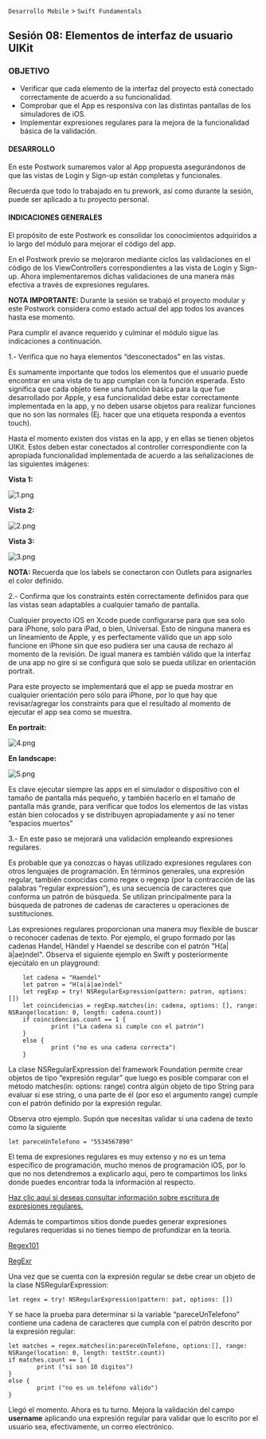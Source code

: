  

`Desarrollo Mobile` > `Swift Fundamentals`
​	

## Sesión 08: Elementos de interfaz de usuario UIKit

### OBJETIVO 

- Verificar que cada elemento de la interfaz del proyecto está conectado correctamente de acuerdo a su funcionalidad.
- Comprobar que el App es responsiva con las distintas pantallas de los simuladores de iOS. 
- Implementar expresiones regulares para la mejora de la funcionalidad básica de la validación.



#### DESARROLLO

En este Postwork sumaremos valor al App propuesta asegurándonos de que las vistas de Login y Sign-up están completas y funcionales.

Recuerda que todo lo trabajado en tu prework, así como durante la sesión, puede ser aplicado a tu proyecto personal.



#### INDICACIONES GENERALES

El propósito de este Postwork es consolidar los conocimientos adquiridos a lo largo del módulo para mejorar el código del app. 

En el Postwork previo se mejoraron  mediante ciclos las validaciones  en el código de los ViewControllers correspondientes a las vista de Login y Sign-up. Ahora implementaremos dichas validaciones de una manera más efectiva a través de expresiones regulares.

**NOTA IMPORTANTE:** Durante la sesión se trabajó el proyecto modular y este Postwork considera como estado actual del app todos los avances hasta ese momento.

Para cumplir el avance requerido y culminar el módulo sigue las indicaciones a continuación.

1.- Verifica que no haya elementos “desconectados” en las vistas.

Es sumamente importante que todos los elementos que el usuario puede encontrar en una vista de tu app cumplan con la función esperada. Esto significa que cada objeto tiene una función básica para la que fue desarrollado por Apple, y esa funcionalidad debe estar correctamente implementada en la app, y no deben usarse objetos para realizar funciones que no son las normales (Ej. hacer que una etiqueta responda a eventos touch). 

Hasta el momento existen dos vistas en la app, y en ellas se tienen objetos UIKit. Estos deben estar conectados al controller correspondiente con la apropiada funcionalidad implementada de acuerdo a las señalizaciones de las siguientes imágenes:



**Vista 1:**

![1.png](1.png)



**Vista 2:**

![2.png](2.png)



**Vista 3:**

![3.png](3.png)

**NOTA:** Recuerda que los labels se conectaron con Outlets para asignarles el color definido.



2.- Confirma que los constraints estén correctamente definidos para que las vistas sean adaptables a cualquier tamaño de pantalla.

Cualquier proyecto iOS en Xcode puede configurarse para que sea solo para iPhone, solo para iPad, o bien, Universal. Esto de ninguna manera es un lineamiento de Apple, y es perfectamente válido que un app solo funcione en iPhone sin que eso pudiera ser una causa de rechazo al momento de la revisión. De igual manera es también válido que la interfaz de una app no gire si se configura que solo se pueda utilizar en orientación portrait.

Para este proyecto se implementará que el app se pueda mostrar en cualquier orientación pero sólo para iPhone, por lo que hay que revisar/agregar los constraints para que el resultado al momento de ejecutar el app sea como se muestra.

**En portrait:**

![4.png](4.png)



**En landscape:**

![5.png](5.png)



Es clave ejecutar siempre las apps en el simulador o dispositivo con el tamaño de pantalla más pequeño, y también hacerlo en el tamaño de pantalla más grande, para verificar que todos los elementos de las vistas están bien colocados y se distribuyen apropiadamente y así no tener “espacios muertos”



3.- En este paso se mejorará una validación empleando expresiones regulares.

Es probable que ya conozcas o hayas utilizado expresiones regulares con otros lenguajes de programación. En términos generales, una expresión regular, también conocidas como regex o regexp (por la contracción de las palabras “regular expression”), es una secuencia de caracteres que conforma un patrón de búsqueda. Se utilizan principalmente para la búsqueda de patrones de cadenas de caracteres u operaciones de sustituciones.

Las expresiones regulares proporcionan una manera muy flexible de buscar o reconocer cadenas de texto. Por ejemplo, el grupo formado por las cadenas Handel, Händel y Haendel se describe con el patrón "H(a|ä|ae)ndel". Observa el siguiente ejemplo en Swift y posteriormente ejecútalo en un playground:

````
	let cadena = "Haendel"
	let patron = "H(a|ä|ae)ndel"
	let regExp = try! NSRegularExpression(pattern: patron, options: [])
	let coincidencias = regExp.matches(in: cadena, options: [], range: NSRange(location: 0, length: cadena.count))
	if coincidencias.count == 1 {
    		print ("La cadena si cumple con el patrón")
	}
	else {
    		print ("no es una cadena correcta")
	}
````

La clase NSRegularExpression del framework Foundation permite crear objetos de tipo “expresión regular” que luego es posible comparar con el método matches(in: options: range) contra algún objeto de tipo String para evaluar si ese string, o una parte de él (por eso el argumento range) cumple con el patrón definido por la expresión regular. 

Observa otro ejemplo. Supón que necesitas validar si una cadena de texto como la siguiente

````
let pareceUnTelefono = "5534567890"
````

El tema de expresiones regulares es muy extenso y no es un tema específico de programación, mucho menos de programación iOS, por lo que no nos detendremos a explicarlo aquí, pero te compartimos los links donde puedes encontrar toda la información al respecto.

[Haz clic aquí si deseas consultar información sobre escritura de expresiones regulares.](https://www.geeksforgeeks.org/write-regular-expressions/)

Además te compartimos sitios donde puedes generar expresiones regulares requeridas si no tienes tiempo de profundizar en la teoría.

[Regex101](https://regex101.com/)

[RegExr](https://regexr.com/)

Una vez que se cuenta con la expresión regular se debe crear un objeto de la clase NSRegularExpression:

````
let regex = try! NSRegularExpression(pattern: pat, options: [])
````



Y se hace la prueba para determinar si la variable “pareceUnTelefono” contiene una cadena de caracteres que cumpla con el patrón descrito por la expresión regular:

````
let matches = regex.matches(in:pareceUnTelefono, options:[], range: 
NSRange(location: 0, length: testStr.count))
if matches.count == 1 {
    	print ("si son 10 digitos")
}
else {
    	print ("no es un teléfono válido")
}
````



Llegó el momento. Ahora es tu turno. Mejora la validación del campo **username** aplicando una expresión regular para validar que lo escrito por el usuario sea, efectivamente, un correo electrónico.